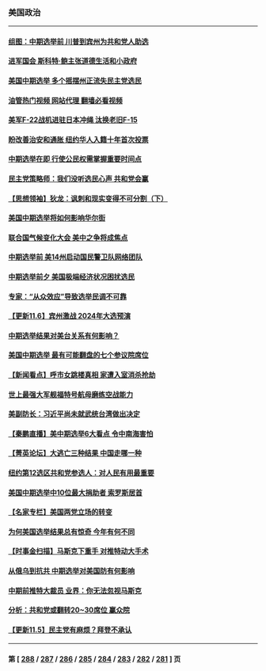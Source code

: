 ### 美国政治
---
#### [组图：中期选举前 川普到宾州为共和党人助选](../../pages/ncid1078159/n13861080.md?11072045) 
#### [进军国会 斯科特·鲍主张道德生活和小政府](../../pages/ncid1078159/n13861022.md?11072045) 
#### [美国中期选举 多个摇摆州正流失民主党选民](../../pages/ncid1078159/n13861010.md?11072045) 
#### [油管热门视频 网站代理 翻墙必看视频](http://150.230.27.170:81/youtube.html?11072045)
#### [美军F-22战机进驻日本冲绳 汰换老旧F-15](../../pages/ncid1078159/n13860783.md?11072045) 
#### [盼改善治安和通胀  纽约华人入籍十年首次投票](../../pages/ncid1078159/n13860904.md?11072045) 
#### [中期选举在即 行使公民权需掌握重要时间点](../../pages/ncid1078159/n13860846.md?11072045) 
#### [民主党策略师：我们没听选民心声 共和党会赢](../../pages/ncid1078159/n13860749.md?11072045) 
#### [【思想领袖】狄龙：讽刺和现实变得不可分割（下）](../../pages/ncid1078159/n13857389.md?11072045) 
#### [美国中期选举将如何影响华尔街](../../pages/ncid1078159/n13860688.md?11072045) 
#### [联合国气候变化大会 美中之争将成焦点](../../pages/ncid1078159/n13860639.md?11072045) 
#### [中期选举前 美14州启动国民警卫队网络团队](../../pages/ncid1078159/n13860605.md?11072045) 
#### [中期选举前夕 美国极端经济状况困扰选民](../../pages/ncid1078159/n13860614.md?11072045) 
#### [专家：“从众效应”导致选举民调不可靠](../../pages/ncid1078159/n13860543.md?11072045) 
#### [【更新11.6】宾州激战 2024年大选预演](../../pages/ncid1078159/n13860304.md?11072045) 
#### [中期选举结果对美台关系有何影响？](../../pages/ncid1078159/n13859857.md?11072045) 
#### [美国中期选举 最有可能翻盘的七个参议院席位](../../pages/ncid1078159/n13860287.md?11072045) 
#### [【新闻看点】呼市女跳楼真相 家遭入室消杀抢劫](../../pages/ncid1078159/n13860298.md?11072045) 
#### [世上最强大军舰福特号航母磨练空战能力](../../pages/ncid1078159/n13859885.md?11072045) 
#### [美副防长：习近平尚未就武统台湾做出决定](../../pages/ncid1078159/n13860294.md?11072045) 
#### [【秦鹏直播】美中期选举6大看点 令中南海害怕](../../pages/ncid1078159/n13860296.md?11072045) 
#### [【菁英论坛】大逃亡三种结果 中国走哪一种](../../pages/ncid1078159/n13860290.md?11072045) 
#### [纽约第12选区共和党参选人：对人民有用最重要](../../pages/ncid1078159/n13860260.md?11072045) 
#### [美国中期选举中10位最大捐助者 索罗斯居首](../../pages/ncid1078159/n13860286.md?11072045) 
#### [【名家专栏】美国两党立场的转变](../../pages/ncid1078159/n13860128.md?11072045) 
#### [为何美国选举结果总有惊奇 今年有何不同](../../pages/ncid1078159/n13860188.md?11072045) 
#### [【时事金扫描】马斯克下重手 对推特动大手术](../../pages/ncid1078159/n13860175.md?11072045) 
#### [从俄乌到抗共 中期选举对美国防有何影响](../../pages/ncid1078159/n13860228.md?11072045) 
#### [中期前推特大裁员 业界：你无法忽视马斯克](../../pages/ncid1078159/n13860145.md?11072045) 
#### [分析：共和党或翻转20~30席位 赢众院](../../pages/ncid1078159/n13860126.md?11072045) 
#### [【更新11.5】民主党有麻烦？拜登不承认](../../pages/ncid1078159/n13860112.md?11072045) 

---
#### 第 [ [288](./288.md?11072045) / [287](./287.md?11072045) / [286](./286.md?11072045) / [285](./285.md?11072045) / [284](./284.md?11072045) / [283](./283.md?11072045) / [282](./282.md?11072045) / [281](./281.md?11072045) ] 页
